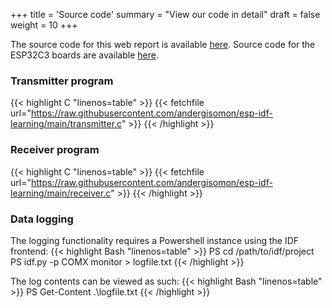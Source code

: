 +++
title = 'Source code'
summary = "View our code in detail"
draft = false
weight = 10
+++

The source code for this web report is available [here](https://github.com/andergisomon/efb2073_report "Title"). Source code for the ESP32C3 boards are available [here](https://github.com/andergisomon/esp-idf-learning/ "Title").

### Transmitter program
{{< highlight C "linenos=table" >}}
{{< fetchfile url="https://raw.githubusercontent.com/andergisomon/esp-idf-learning/main/transmitter.c" >}}
{{< /highlight >}}

### Receiver program
{{< highlight C "linenos=table" >}}
{{< fetchfile url="https://raw.githubusercontent.com/andergisomon/esp-idf-learning/main/receiver.c" >}}
{{< /highlight >}}

### Data logging
The logging functionality requires a Powershell instance using the IDF frontend:
{{< highlight Bash "linenos=table" >}}
PS cd /path/to/idf/project
PS idf.py -p COMX monitor > logfile.txt
{{< /highlight >}}

The log contents can be viewed as such:
{{< highlight Bash "linenos=table" >}}
PS Get-Content .\logfile.txt
{{< /highlight >}}